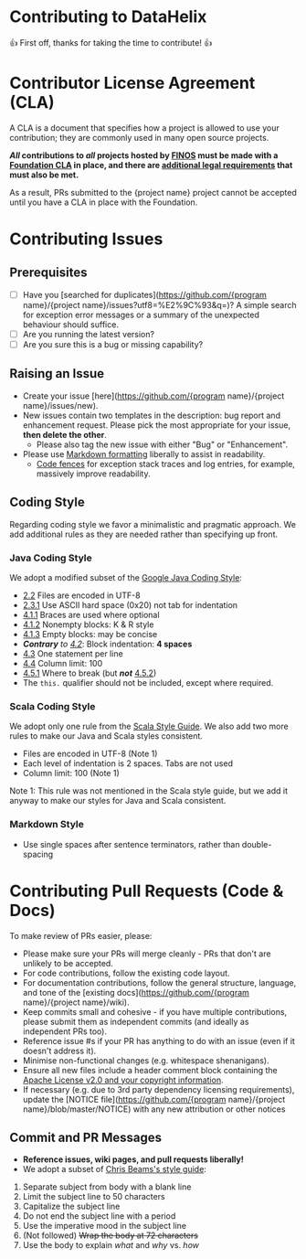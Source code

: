 # Contributing to DataHelix
:+1: First off, thanks for taking the time to contribute! :+1:

# Contributor License Agreement (CLA)
A CLA is a document that specifies how a project is allowed to use your contribution; they are commonly used in many open source projects.

**_All_ contributions to _all_ projects hosted by [FINOS](https://www.finos.org/) must be made with a [Foundation CLA](https://finosfoundation.atlassian.net/wiki/spaces/FINOS/pages/83034172/Contribute) in place, and there are [additional legal requirements](https://finosfoundation.atlassian.net/wiki/spaces/FINOS/pages/75530375/Legal+Requirements) that must also be met.**

As a result, PRs submitted to the {project name} project cannot be accepted until you have a CLA in place with the Foundation.

# Contributing Issues

## Prerequisites

* [ ] Have you [searched for duplicates](https://github.com/{program name}/{project name}/issues?utf8=%E2%9C%93&q=)?  A simple search for exception error messages or a summary of the unexpected behaviour should suffice.
* [ ] Are you running the latest version?
* [ ] Are you sure this is a bug or missing capability?

## Raising an Issue
* Create your issue [here](https://github.com/{program name}/{project name}/issues/new).
* New issues contain two templates in the description: bug report and enhancement request. Please pick the most appropriate for your issue, **then delete the other**.
  * Please also tag the new issue with either "Bug" or "Enhancement".
* Please use [Markdown formatting](https://help.github.com/categories/writing-on-github/) liberally to assist in readability.
  * [Code fences](https://help.github.com/articles/creating-and-highlighting-code-blocks/) for exception stack traces and log entries, for example, massively improve readability.

## Coding Style

Regarding coding style we favor a minimalistic and pragmatic approach. We add additional rules as they are needed rather than specifying up front.

### Java Coding Style

We adopt a modified subset of the [Google Java Coding Style](https://google.github.io/styleguide/javaguide.html): 

* [2.2](https://google.github.io/styleguide/javaguide.html#s2.2-file-encoding) Files are encoded in UTF-8
* [2.3.1](https://google.github.io/styleguide/javaguide.html#s2.3.1-whitespace-characters) Use ASCII hard space (0x20) not tab for indentation
* [4.1.1](https://google.github.io/styleguide/javaguide.html#s4.1.1-braces-always-used) Braces are used where optional
* [4.1.2](https://google.github.io/styleguide/javaguide.html#s4.1.2-blocks-k-r-style) Nonempty blocks: K & R style
* [4.1.3](https://google.github.io/styleguide/javaguide.html#s4.1.3-braces-empty-blocks) Empty blocks: may be concise
* _**Contrary** to [4.2](https://google.github.io/styleguide/javaguide.html#s4.2-block-indentation)_: Block indentation: **4 spaces**
* [4.3](https://google.github.io/styleguide/javaguide.html#s4.3-one-statement-per-line) One statement per line
* [4.4](https://google.github.io/styleguide/javaguide.html#s4.4-column-limit) Column limit: 100
* [4.5.1](https://google.github.io/styleguide/javaguide.html#s4.5.1-line-wrapping-where-to-break) Where to break (but _**not**_ [4.5.2](https://google.github.io/styleguide/javaguide.html#s4.5.2-line-wrapping-indent))
* The `this.` qualifier should not be included, except where required.


### Scala Coding Style

We adopt only one rule from the [Scala Style Guide](https://docs.scala-lang.org/style/).  We also add two more rules to make our Java and Scala styles consistent.

* Files are encoded in UTF-8 (Note 1)
* Each level of indentation is 2 spaces. Tabs are not used
* Column limit: 100 (Note 1)

Note 1: This rule was not mentioned in the Scala style guide, but we add it anyway to make our styles for Java and Scala consistent.


### Markdown Style

* Use single spaces after sentence terminators, rather than double-spacing


# Contributing Pull Requests (Code & Docs)
To make review of PRs easier, please:

 * Please make sure your PRs will merge cleanly - PRs that don't are unlikely to be accepted.
 * For code contributions, follow the existing code layout.
 * For documentation contributions, follow the general structure, language, and tone of the [existing docs](https://github.com/{program name}/{project name}/wiki).
 * Keep commits small and cohesive - if you have multiple contributions, please submit them as independent commits (and ideally as independent PRs too).
 * Reference issue #s if your PR has anything to do with an issue (even if it doesn't address it).
 * Minimise non-functional changes (e.g. whitespace shenanigans).
 * Ensure all new files include a header comment block containing the [Apache License v2.0 and your copyright information](http://www.apache.org/licenses/LICENSE-2.0#apply).
 * If necessary (e.g. due to 3rd party dependency licensing requirements), update the [NOTICE file](https://github.com/{program name}/{project name}/blob/master/NOTICE) with any new attribution or other notices


## Commit and PR Messages

* **Reference issues, wiki pages, and pull requests liberally!**
* We adopt a subset of [Chris Beams's style guide](https://chris.beams.io/posts/git-commit/):

1. Separate subject from body with a blank line
2. Limit the subject line to 50 characters
3. Capitalize the subject line
4. Do not end the subject line with a period
5. Use the imperative mood in the subject line
6. (Not followed) ~~Wrap the body at 72 characters~~
7. Use the body to explain _what_ and _why_ vs. _how_
